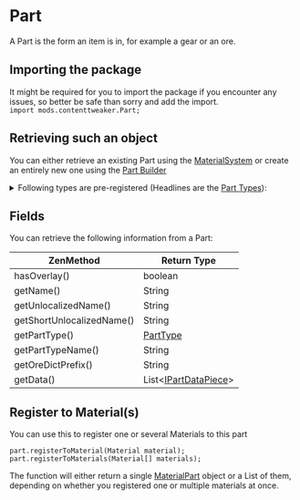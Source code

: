 # Part

A Part is the form an item is in, for example a gear or an ore.

## Importing the package

It might be required for you to import the package if you encounter any issues, so better be safe than sorry and add the import.  
`import mods.contenttweaker.Part;`

## Retrieving such an object

You can either retrieve an existing Part using the [MaterialSystem](/Mods/ContentTweaker/Materials/MaterialSystem/) or create an entirely new one using the [Part Builder](/Mods/ContentTweaker/Materials/Parts/Part_Builder/)

<details>
    <summary>Following types are pre-registered (Headlines are the <a href="/Mods/ContentTweaker/Materials/Parts/PartType/">Part Types</a>):</summary>
    <h4>Items:</h4>
        <ul>
            <li>Beam <img src="/Mods/ContentTweaker/Materials/Parts/Assets/beam.png" alt="beam icon" /></li>
            <li>Bolt <img src="/Mods/ContentTweaker/Materials/Parts/Assets/bolt.png" alt="Bolt icon" /></li>
            <li>Casing <img src="/Mods/ContentTweaker/Materials/Parts/Assets/casing.png" alt="Casing icon" /></li>
            <li>Clump <img src="/Mods/ContentTweaker/Materials/Parts/Assets/clump.png" alt="Clump icon" /></li>
            <li>Crystal <img src="/Mods/ContentTweaker/Materials/Parts/Assets/crystal.png" alt="Crystal icon" /></li>
            <li>Crushed Ore (crushed_ore) <img src="/Mods/ContentTweaker/Materials/Parts/Assets/crushed_ore.png" alt="Crushed Ore icon" /></li>
            <li>Dense Plate (dense_plate) <img src="/Mods/ContentTweaker/Materials/Parts/Assets/dense_plate.png" alt="Dense Plate icon" /></li>
            <li>Dirty Dust (dirty_dust) <img src="/Mods/ContentTweaker/Materials/Parts/Assets/dirty_dust.png" alt="Dirty Dust icon" /></li>
            <li>Dust <img src="/Mods/ContentTweaker/Materials/Parts/Assets/dust.png" alt="Dust icon" /></li>
            <li>Gear <img src="/Mods/ContentTweaker/Materials/Parts/Assets/gear.png" alt="Gear icon" /></li>
            <li>Ingot <img src="/Mods/ContentTweaker/Materials/Parts/Assets/ingot.png" alt="Ingot icon" /></li>
            <li>Nugget <img src="/Mods/ContentTweaker/Materials/Parts/Assets/nugget.png" alt="Nugget icon" /></li>
            <li>Plate <img src="/Mods/ContentTweaker/Materials/Parts/Assets/plate.png" alt="Plate icon" /></li>
            <li>Rod <img src="/Mods/ContentTweaker/Materials/Parts/Assets/rod.png" alt="Rod icon" /></li>
            <li>Shard <img src="/Mods/ContentTweaker/Materials/Parts/Assets/shard.png" alt="Shard icon" /></li>
        </ul>
    <h4>Blocks:</h4>
        <ul>
            <li>Block <img src="/Mods/ContentTweaker/Materials/Parts/Assets/block.png" alt="Block icon" /></li>
        </ul>
    <h4>Ores:</h4>
        <ul>
            <li>Ore</li>
            <li>Dense Ore (dense_ore)</li>
            <li>Poor Ore(poor_ore)</li>
        </ul>
    <h4>Fluids:</h4>
        <ul>
            <li>Molten</li>
        </ul><br />
    <h4>Armor:</h4>
        <ul>
            <li>Armor <img src="/Mods/ContentTweaker/Materials/Parts/Assets/armor_head.png" alt="Helmet Icon" /><img src="/Mods/ContentTweaker/Materials/Parts/Assets/armor_chest.png" alt="Chest Plate Icon" /><img src="/Mods/ContentTweaker/Materials/Parts/Assets/armor_legs.png" alt="Leggins Icon" /><img src="/Mods/ContentTweaker/Materials/Parts/Assets/armor_feet.png" alt="Boots Icon" /></li>
        </ul>
    <h4>Minecart</h4>
        <ul>
            <li>Minecart</li>
        </ul>
</details>

## Fields

You can retrieve the following information from a Part:

| ZenMethod                 | Return Type                                                                   |
| ------------------------- | ----------------------------------------------------------------------------- |
| hasOverlay()              | boolean                                                                       |
| getName()                 | String                                                                        |
| getUnlocalizedName()      | String                                                                        |
| getShortUnlocalizedName() | String                                                                        |
| getPartType()             | [PartType](/Mods/ContentTweaker/Materials/Parts/PartType/)                    |
| getPartTypeName()         | String                                                                        |
| getOreDictPrefix()        | String                                                                        |
| getData()                 | List<[IPartDataPiece](/Mods/ContentTweaker/Materials/Parts/PartDataPiece/)\> |

## Register to Material(s)

You can use this to register one or several Materials to this part

    part.registerToMaterial(Material material);
    part.registerToMaterials(Material[] materials);
    

The function will either return a single [MaterialPart](/Mods/ContentTweaker/Materials/Materials/MaterialPart/) object or a List of them, depending on whether you registered one or multiple materials at once.